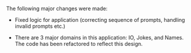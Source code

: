 The following major changes were made:

* Fixed logic for application (correcting sequence of prompts, handling invalid prompts etc.)

* There are 3 major domains in this application: IO, Jokes, and Names.  
  The code has been refactored to reflect this design.
